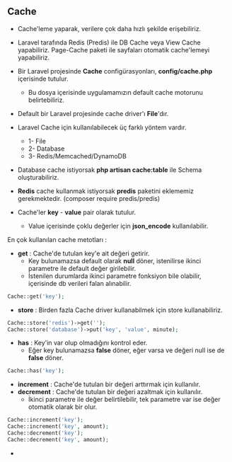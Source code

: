 ## Cache

* Cache'leme yaparak, verilere çok daha hızlı şekilde erişebiliriz.

* Laravel tarafında Redis (Predis) ile DB Cache veya View Cache yapabiliriz. Page-Cache paketi ile sayfaları otomatik cache'lemeyi yapabiliriz.

* Bir Laravel projesinde **Cache** configürasyonları, **config/cache.php** içerisinde tutulur.
  * Bu dosya içerisinde uygulamamızın default cache motorunu belirtebiliriz.

* Default bir Laravel projesinde cache driver'ı **File**'dır.

* Laravel Cache için kullanılabilecek üç farklı yöntem vardır.
  * 1- File
  * 2- Database
  * 3- Redis/Memcached/DynamoDB

* Database cache istiyorsak **php artisan cache:table** ile Schema oluşturabiliriz.

* **Redis** cache kullanmak istiyorsak **predis** paketini eklememiz gerekmektedir. (composer require predis/predis)

* Cache'ler **key** - **value** pair olarak tutulur. 
  * Value içerisinde çoklu değerler için **json_encode** kullanılabilir.

En çok kullanılan cache metotları :

* **get** : Cache'de tutulan key'e ait değeri getirir.
  * Key bulunamazsa default olarak **null** döner, istenilirse ikinci parametre ile default değer girilebilir.
  * İstenilen durumlarda ikinci parametre fonksiyon bile olabilir, içerisinde db verileri falan alınabilir.

```php
Cache::get('key');
```

* **store** : Birden fazla Cache driver kullanabilmek için store kullanabiliriz.

```php
Cache::store('redis')->get('');
Cache::store('database')->put('key', 'value', minute);
```

* **has** : Key'in var olup olmadığını kontrol eder.
  * Eğer key bulunamazsa **false** döner, eğer varsa ve değeri null ise de **false** döner.

```php
Cache::has('key');
```

* **increment** : Cache'de tutulan bir değeri arttırmak için kullanılır.
* **decrement** : Cache'de tutulan bir değeri azaltmak için kullanılır.
  * İkinci parametre ile değer belirtilebilir, tek parametre var ise değer otomatik olarak bir olur.

```php
Cache::increment('key');
Cache::increment('key', amount);
Cache::decrement('key');
Cache::decrement('key', amount);
```

* 





























